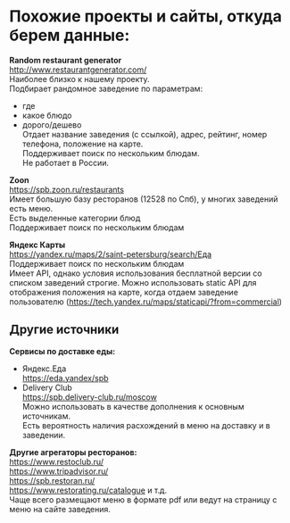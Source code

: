 # Похожие проекты и сайты, откуда берем данные:
**Random restaurant generator**  
http://www.restaurantgenerator.com/  
Наиболее близко к нашему проекту.  
Подбирает рандомное заведение по параметрам:
* где
* какое блюдо
* дорого/дешево  
Отдает название заведения (с ссылкой), адрес, рейтинг, номер телефона, положение на карте.  
Поддерживает поиск по нескольким блюдам.  
Не работает в России.  

**Zoon**  
https://spb.zoon.ru/restaurants  
Имеет большую базу ресторанов (12528 по Спб), у многих заведений есть меню.   
Есть выделенные категории блюд  
Поддерживает поиск по нескольким блюдам  

**Яндекс Карты**  
https://yandex.ru/maps/2/saint-petersburg/search/Еда  
Поддерживает поиск по нескольким блюдам  
Имеет API, однако условия использования бесплатной версии со списком заведений строгие. Можно использовать static API для отображения положения на карте, когда отдаем заведение пользователю (https://tech.yandex.ru/maps/staticapi/?from=commercial)

## Другие источники
**Сервисы по доставке еды:**
* Яндекс.Еда  
https://eda.yandex/spb  
* Delivery Club  
https://spb.delivery-club.ru/moscow  
Можно использовать в качестве дополнения к основным источникам.  
Есть вероятность наличия расхождений в меню на доставку и в заведении.  

**Другие агрегаторы ресторанов:**  
https://www.restoclub.ru/  
https://www.tripadvisor.ru/  
https://spb.restoran.ru/  
https://www.restorating.ru/catalogue и т.д.  
Чаще всего размещают меню в формате pdf или ведут на страницу с меню на сайте заведения.
